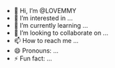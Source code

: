 - 👋 Hi, I’m @LOVEMMY
- 👀 I’m interested in ...
- 🌱 I’m currently learning ...
- 💞️ I’m looking to collaborate on ...
- 📫 How to reach me ...
- 😄 Pronouns: ...
- ⚡ Fun fact: ...

<!---
LOVEMMY/LOVEMMY is a ✨ special ✨ repository because its `README.md` (this file) appears on your GitHub profile.
You can click the Preview link to take a look at your changes.
--->
